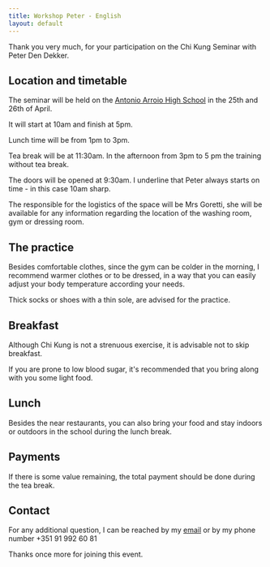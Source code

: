 ```yaml
---
title: Workshop Peter - English
layout: default
---
```

Thank you very much, for your participation on the Chi Kung Seminar with Peter Den Dekker.

## Location and timetable 

The seminar will be held on the [Antonio Arroio High School](https://goo.gl/maps/u6Lgk) in the 25th and 26th of April.

It will start at 10am and finish at 5pm.

Lunch time will be from 1pm to 3pm.

Tea break will be at 11:30am. In the afternoon from 3pm to 5 pm the training without tea break.

The doors will be opened at 9:30am. I underline that Peter always starts on time - in this case 10am sharp. 

The responsible for the logistics of the space will be Mrs Goretti, she will be available for any information regarding the location of the washing room, gym or dressing room. 

## The practice

Besides comfortable clothes, since the gym can be colder in the morning, I recommend warmer clothes or to be dressed, in a way that you can easily adjust your body temperature according your needs. 

Thick socks or shoes with a thin sole, are advised for the practice. 

## Breakfast  

Although Chi Kung is not a strenuous exercise, it is advisable not to skip breakfast. 

If you are prone to low blood sugar, it's recommended that you bring along with you some light food. 

## Lunch

Besides the near restaurants, you can also bring your food and stay indoors or outdoors in the school during the lunch break. 

## Payments 

If there is some value remaining, the total payment should be done during the tea break.

## Contact

For any additional question, I can be reached by my [email](mailto:lourencoazevedo@gmail.com) or by my phone number +351 91 992 60 81

Thanks once more for joining this event.   

